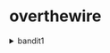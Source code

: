 # overthewire


<details><summary>bandit1</summary>
<p>


bandit0@bandit:~$ cat readme 
boJ9jbbUNNfktd78OOpsqOltutMc3MY1
```shell
ssh bandit1@bandit.labs.overthewire.org -p 2220 boJ9jbbUNNfktd78OOpsqOltutMc3MY1
``` 

```shell
bandit1@bandit:~$ cat readme 
```

</p>
</details>
